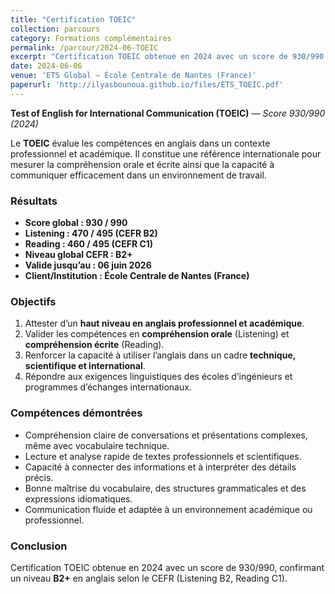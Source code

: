 ```yaml
---
title: "Certification TOEIC"
collection: parcours
category: Formations complémentaires
permalink: /parcour/2024-06-TOEIC
excerpt: "Certification TOEIC obtenue en 2024 avec un score de 930/990 (Listening B2, Reading C1, niveau global B2+)."
date: 2024-06-06
venue: 'ETS Global — École Centrale de Nantes (France)'
paperurl: 'http://ilyasbounoua.github.io/files/ETS_TOEIC.pdf'
---
```


**Test of English for International Communication (TOEIC)** — *Score 930/990 (2024)*

Le **TOEIC** évalue les compétences en anglais dans un contexte professionnel et académique. Il constitue une référence internationale pour mesurer la compréhension orale et écrite ainsi que la capacité à communiquer efficacement dans un environnement de travail.

### Résultats
- **Score global : 930 / 990**  
- **Listening : 470 / 495 (CEFR B2)**  
- **Reading : 460 / 495 (CEFR C1)**  
- **Niveau global CEFR : B2+**  
- **Valide jusqu’au : 06 juin 2026**  
- **Client/Institution : École Centrale de Nantes (France)**

### Objectifs
1. Attester d’un **haut niveau en anglais professionnel et académique**.  
2. Valider les compétences en **compréhension orale** (Listening) et **compréhension écrite** (Reading).  
3. Renforcer la capacité à utiliser l’anglais dans un cadre **technique, scientifique et international**.  
4. Répondre aux exigences linguistiques des écoles d’ingénieurs et programmes d’échanges internationaux.

### Compétences démontrées
- Compréhension claire de conversations et présentations complexes, même avec vocabulaire technique.  
- Lecture et analyse rapide de textes professionnels et scientifiques.  
- Capacité à connecter des informations et à interpréter des détails précis.  
- Bonne maîtrise du vocabulaire, des structures grammaticales et des expressions idiomatiques.  
- Communication fluide et adaptée à un environnement académique ou professionnel.

### Conclusion
Certification TOEIC obtenue en 2024 avec un score de 930/990, confirmant un niveau **B2+** en anglais selon le CEFR (Listening B2, Reading C1).  